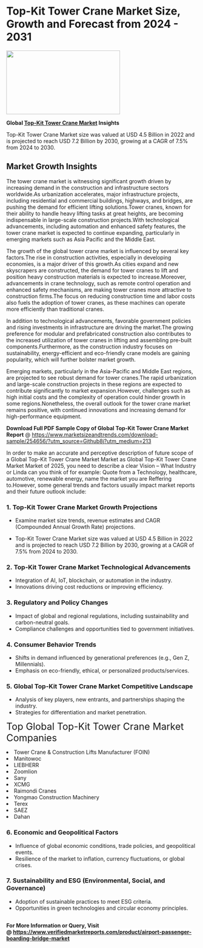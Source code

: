 <H1>Top-Kit Tower Crane Market Size, Growth and Forecast from 2024 - 2031</H1><img class="aligncenter size-medium wp-image-584254" src="https://thirdeyenews.in/wp-content/uploads/2024/09/Global-Market-Research-300x168.jpeg" alt="" width="300" height="168" /><p><strong>Global&nbsp;<a href="https://www.marketsizeandtrends.com/download-sample/254656/?utm_source=Github8j?utm_medium=213">Top-Kit Tower Crane Market</a> Insights</strong></p><p>Top-Kit Tower Crane Market size was valued at USD 4.5 Billion in 2022 and is projected to reach USD 7.2 Billion by 2030, growing at a CAGR of 7.5% from 2024 to 2030.</p><p><h2>Market Growth Insights</h2> <p>The tower crane market is witnessing significant growth driven by increasing demand in the construction and infrastructure sectors worldwide.As urbanization accelerates, major infrastructure projects, including residential and commercial buildings, highways, and bridges, are pushing the demand for efficient lifting solutions.Tower cranes, known for their ability to handle heavy lifting tasks at great heights, are becoming indispensable in large-scale construction projects.With technological advancements, including automation and enhanced safety features, the tower crane market is expected to continue expanding, particularly in emerging markets such as Asia Pacific and the Middle East.</p> <p>The growth of the global tower crane market is influenced by several key factors.The rise in construction activities, especially in developing economies, is a major driver of this growth.As cities expand and new skyscrapers are constructed, the demand for tower cranes to lift and position heavy construction materials is expected to increase.Moreover, advancements in crane technology, such as remote control operation and enhanced safety mechanisms, are making tower cranes more attractive to construction firms.The focus on reducing construction time and labor costs also fuels the adoption of tower cranes, as these machines can operate more efficiently than traditional cranes.</p> <p>In addition to technological advancements, favorable government policies and rising investments in infrastructure are driving the market.The growing preference for modular and prefabricated construction also contributes to the increased utilization of tower cranes in lifting and assembling pre-built components.Furthermore, as the construction industry focuses on sustainability, energy-efficient and eco-friendly crane models are gaining popularity, which will further bolster market growth.</p> <p>Emerging markets, particularly in the Asia-Pacific and Middle East regions, are projected to see robust demand for tower cranes.The rapid urbanization and large-scale construction projects in these regions are expected to contribute significantly to market expansion.However, challenges such as high initial costs and the complexity of operation could hinder growth in some regions.Nonetheless, the overall outlook for the tower crane market remains positive, with continued innovations and increasing demand for high-performance equipment.</p> <p><span class=""><strong>Download Full PDF Sample Copy of Global Top-Kit Tower Crane Market Report</strong> @ <a href="https://www.marketsizeandtrends.com/download-sample/254656/?utm_source=Github8j?utm_medium=213" target="_blank">https://www.marketsizeandtrends.com/download-sample/254656/?utm_source=Github8j?utm_medium=213</a></span></p><p>In order to make an accurate and perceptive description of future scope of a Global&nbsp;Top-Kit Tower Crane Market Market as Global&nbsp;Top-Kit Tower Crane Market Market of 2025, you need to describe a clear Vision &ndash; What Industry or Linda can you think of for example: Quote from a Technology, healthcare, automotive, renewable energy, name the market you are Reffering to.However, some general trends and factors usually impact market reports and their future outlook include:</p><h3>1.&nbsp;<strong>Top-Kit Tower Crane Market Growth Projections</strong></h3><ul><li>Examine market size trends, revenue estimates and CAGR (Compounded Annual Growth Rate) projections.</li><li><p>Top-Kit Tower Crane Market size was valued at USD 4.5 Billion in 2022 and is projected to reach USD 7.2 Billion by 2030, growing at a CAGR of 7.5% from 2024 to 2030.</p></li></ul><h3>2.&nbsp;<strong>Top-Kit Tower Crane Market Technological Advancements</strong></h3><ul><li>Integration of AI, IoT, blockchain, or automation in the industry.</li><li>Innovations driving cost reductions or improving efficiency.</li></ul><h3>3.&nbsp;<strong>Regulatory and Policy Changes</strong></h3><ul><li>Impact of global and regional regulations, including sustainability and carbon-neutral goals.</li><li>Compliance challenges and opportunities tied to government initiatives.</li></ul><h3>4.&nbsp;<strong>Consumer Behavior Trends</strong></h3><ul><li>Shifts in demand influenced by generational preferences (e.g., Gen Z, Millennials).</li><li>Emphasis on eco-friendly, ethical, or personalized products/services.</li></ul><h3>5.&nbsp;<strong>Global Top-Kit Tower Crane Market Competitive Landscape</strong></h3><ul><li>Analysis of key players, new entrants, and partnerships shaping the industry.</li><li>Strategies for differentiation and market penetration.</li></ul><p data-pm-slice="1 1 []"><span style="color: inherit; font-family: inherit; font-size: 25px;">Top Global Top-Kit Tower Crane Market Companies</span></p><div class="" data-test-id=""><p><li>Tower Crane & Construction Lifts Manufacturer (FOIN)</li><li> Manitowoc</li><li> LIEBHERR</li><li> Zoomlion</li><li> Sany</li><li> XCMG</li><li> Raimondi Cranes</li><li> Yongmao Construction Machinery</li><li> Terex</li><li> SAEZ</li><li> Dahan</li></p></div><h3>6.&nbsp;<strong>Economic and Geopolitical Factors</strong></h3><ul><li>Influence of global economic conditions, trade policies, and geopolitical events.</li><li>Resilience of the market to inflation, currency fluctuations, or global crises.</li></ul><h3>7.&nbsp;<strong>Sustainability and ESG (Environmental, Social, and Governance)</strong></h3><ul><li>Adoption of sustainable practices to meet ESG criteria.</li><li>Opportunities in green technologies and circular economy principles.</li></ul><h2><strong style="font-size: 14px;">For More Information or Query, Visit @&nbsp;</strong><a style="background-color: #ffffff; font-size: 14px;" href="https://www.marketsizeandtrends.com/report/top-kit-tower-crane-market/" target="_blank">https://www.verifiedmarketreports.com/product/airport-passenger-boarding-bridge-market</a></h2>
